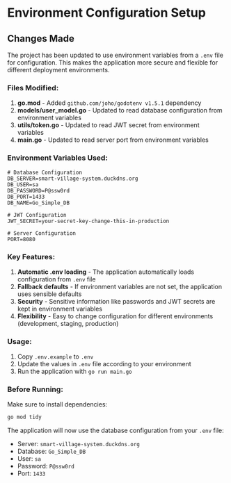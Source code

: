 # Environment Configuration Setup

## Changes Made

The project has been updated to use environment variables from a `.env` file for configuration. This makes the application more secure and flexible for different deployment environments.

### Files Modified:

1. **go.mod** - Added `github.com/joho/godotenv v1.5.1` dependency
2. **models/user_model.go** - Updated to read database configuration from environment variables
3. **utils/token.go** - Updated to read JWT secret from environment variables
4. **main.go** - Updated to read server port from environment variables

### Environment Variables Used:

```
# Database Configuration
DB_SERVER=smart-village-system.duckdns.org
DB_USER=sa
DB_PASSWORD=P@ssw0rd
DB_PORT=1433
DB_NAME=Go_Simple_DB

# JWT Configuration
JWT_SECRET=your-secret-key-change-this-in-production

# Server Configuration
PORT=8080
```

### Key Features:

1. **Automatic .env loading** - The application automatically loads configuration from `.env` file
2. **Fallback defaults** - If environment variables are not set, the application uses sensible defaults
3. **Security** - Sensitive information like passwords and JWT secrets are kept in environment variables
4. **Flexibility** - Easy to change configuration for different environments (development, staging, production)

### Usage:

1. Copy `.env.example` to `.env`
2. Update the values in `.env` file according to your environment
3. Run the application with `go run main.go`

### Before Running:

Make sure to install dependencies:
```bash
go mod tidy
```

The application will now use the database configuration from your `.env` file:
- Server: `smart-village-system.duckdns.org`
- Database: `Go_Simple_DB`
- User: `sa`
- Password: `P@ssw0rd`
- Port: `1433`
